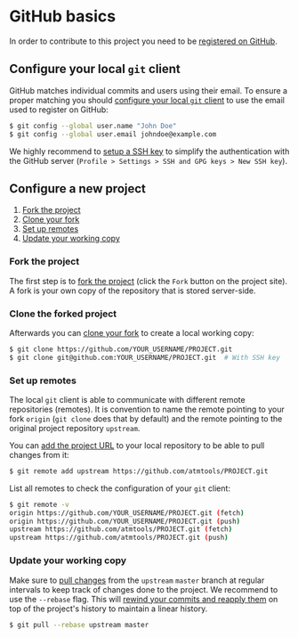 # GitHub basics
In order to contribute to this project you need to be
[registered on GitHub](github-join).

## Configure your local ``git`` client
GitHub matches individual commits and users using their email. To ensure a 
proper matching you should [configure your local ``git`` client][git-setup]
to use the email used to register on GitHub:
```bash
$ git config --global user.name "John Doe"
$ git config --global user.email johndoe@example.com
```

We highly recommend to [setup a SSH key][github-ssh] to simplify the 
authentication with the GitHub server
(``Profile > Settings > SSH and GPG keys > New SSH key``).

## Configure a new project

1. [Fork the project](#fork-the-project)
2. [Clone your fork](#clone-the-forked-project)
3. [Set up remotes](#set-up-remotes)
4. [Update your working copy](#update-your-working-copy)

### Fork the project
The first step is to [fork the project][github-fork] (click the ``Fork`` 
button on the project site). A fork is your own copy of the repository that is
stored server-side.

### Clone the forked project
Afterwards you can [clone your fork][atlassian-clone] to create a local 
working copy:
```bash
$ git clone https://github.com/YOUR_USERNAME/PROJECT.git
$ git clone git@github.com:YOUR_USERNAME/PROJECT.git  # With SSH key
```

### Set up remotes
The local ``git`` client is able to communicate with different remote 
repositories (remotes). It is convention to name the remote pointing to your
 fork ``origin`` (``git clone`` does that by default) and the remote 
 pointing to the original project repository ``upstream``.
 
You can [add the project URL][github-remote] to your local repository to be 
able to pull changes from it:
```bash
$ git remote add upstream https://github.com/atmtools/PROJECT.git
```

List all remotes to check the configuration of your ``git`` client:
```bash
$ git remote -v
origin https://github.com/YOUR_USERNAME/PROJECT.git (fetch)
origin https://github.com/YOUR_USERNAME/PROJECT.git (push)
upstream https://github.com/atmtools/PROJECT.git (fetch)
upstream https://github.com/atmtools/PROJECT.git (push)
```

### Update your working copy
Make sure to [pull changes][atlassian-pull] from the ``upstream`` ``master`` 
branch at regular intervals to keep track of changes done to the project.
We recommend to use the ``--rebase`` flag. This will
[rewind your commits and reapply them][atlassian-rebase] on top of the 
project's history to maintain a linear history.
```bash
$ git pull --rebase upstream master
```

[atlassian-rebase]: https://www.atlassian.com/git/tutorials/rewriting-history/git-rebase
[atlassian-clone]: https://www.atlassian.com/git/tutorials/setting-up-a-repository/git-clone
[atlassian-pull]: https://www.atlassian.com/git/tutorials/syncing/git-pull
[github-fork]: https://help.github.com/en/articles/fork-a-repo
[github-join]: https://github.com/join
[github-remote]: https://help.github.com/en/articles/adding-a-remote
[github-ssh]: https://help.github.com/en/articles/connecting-to-github-with-ssh
[git-setup]: https://git-scm.com/book/en/v2/Getting-Started-First-Time-Git-Setup
